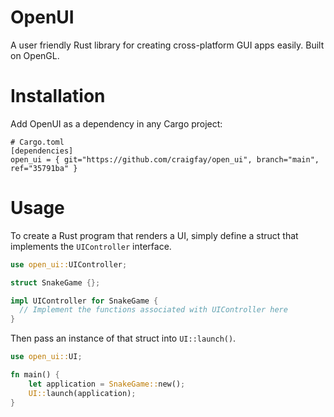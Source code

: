 # OpenUI
A user friendly Rust library for creating cross-platform GUI apps easily. Built on OpenGL.

# Installation

Add OpenUI as a dependency in any Cargo project:

```
# Cargo.toml
[dependencies]
open_ui = { git="https://github.com/craigfay/open_ui", branch="main", ref="35791ba" }
```

# Usage
To create a Rust program that renders a UI, simply define a struct that implements the `UIController` interface.

```rust
use open_ui::UIController;

struct SnakeGame {};

impl UIController for SnakeGame {
  // Implement the functions associated with UIController here
}
```

Then pass an instance of that struct into `UI::launch()`.

```rust
use open_ui::UI;

fn main() {
    let application = SnakeGame::new();
    UI::launch(application);
}
```
